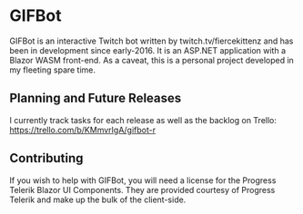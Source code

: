 # GIFBot
GIFBot is an interactive Twitch bot written by twitch.tv/fiercekittenz and has been in development since early-2016. It is an ASP.NET application with a Blazor WASM front-end. As a caveat, this is a personal project developed in my fleeting spare time.

## Planning and Future Releases
I currently track tasks for each release as well as the backlog on Trello: https://trello.com/b/KMmvrIgA/gifbot-r

## Contributing
If you wish to help with GIFBot, you will need a license for the Progress Telerik Blazor UI Components. They are provided courtesy of Progress Telerik and make up the bulk of the client-side. 
